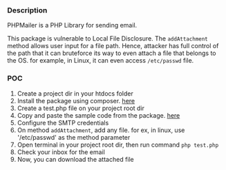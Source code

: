 
### Description
PHPMailer is a PHP Library for sending email.

This package is vulnerable to Local File Disclosure. The `addAttachment` method allows user input for a file path. Hence, attacker has full control of the path that it can bruteforce its way to even attach a file that belongs to the OS. for example, in Linux, it can even access `/etc/passwd` file.

### POC
1. Create a project dir in your htdocs folder
2. Install the package using composer. [here](https://github.com/PHPMailer/PHPMailer#installation--loading)
3. Create a test.php file on your project root dir
4. Copy and paste the sample code from the package. [here](https://github.com/PHPMailer/PHPMailer#a-simple-example)
5. Configure the SMTP credentials
6. On method `addAttachment`, add any file. for ex, in linux, use '/etc/passwd' as the method parameter
7. Open terminal in your project root dir, then run command `php test.php`
8. Check your inbox for the email
9. Now, you can download the attached file
